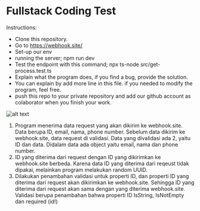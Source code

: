# Fullstack Coding Test

Instructions:
- Clone this repository.
- Go to https://webhook.site/
- Set-up our env
- running the server; npm run dev
- Test the endpoint with this command; npx ts-node src/get-process.test.ts
- Explain what the program does, if you find a bug, provide the solution.
- You can explain by add more line in this file. if you needed to modify the program, feel free.
- push this repo to your private repository and add our github account as colaborator when you finish your work.

![alt text](1.png)


1. Program menerima data request yang akan dikirim ke webhook.site. Data berupa ID, email, nama, phone number. Sebelum data dikirim ke webhook.site, data request di validasi. Data yang divalidasi ada 2, yaitu ID dan data. Didalam data ada object yaitu email, nama dan phone number.
2. ID yang diterima dari request dengan ID yang dikirimkan ke webhook.site berbeda. Karena data ID yang diterima dari reqeust tidak dipakai, melainkan program melakukan random UUID.
3. Dilakukan penambahan validasi untuk properti ID, dan properti ID yang diterima dari request akan dikirimkan ke webhook.site. Sehingga ID yang diterima dari request akan sama dengan yang diterima webhook.site. Validasi berupa penambahan bahwa properti ID IsString, IsNotEmpty dan required (id!)